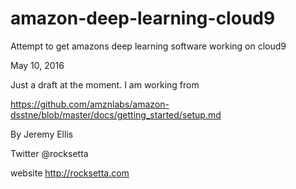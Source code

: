 # amazon-deep-learning-cloud9
Attempt to get amazons deep learning software working on cloud9



May 10, 2016

Just a draft at the moment. I am working from 

https://github.com/amznlabs/amazon-dsstne/blob/master/docs/getting_started/setup.md




By Jeremy Ellis

Twitter @rocksetta

website http://rocksetta.com

